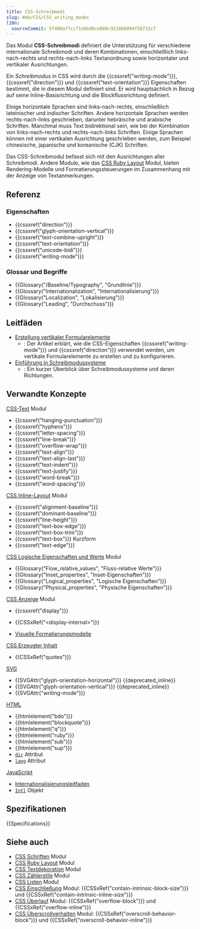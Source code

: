 ```yaml
---
title: CSS-Schreibmodi
slug: Web/CSS/CSS_writing_modes
l10n:
  sourceCommit: 5f406af7cc71ebbd0ce080c9216b6094f58732cf
---
```


Das Modul **CSS-Schreibmodi** definiert die Unterstützung für verschiedene internationale Schreibmodi und deren Kombinationen, einschließlich links-nach-rechts und rechts-nach-links Textanordnung sowie horizontaler und vertikaler Ausrichtungen.

Ein _Schreibmodus_ in CSS wird durch die {{cssxref("writing-mode")}}, {{cssxref("direction")}} und {{cssxref("text-orientation")}} Eigenschaften bestimmt, die in diesem Modul definiert sind. Er wird hauptsächlich in Bezug auf seine Inline-Basisrichtung und die Blockflussrichtung definiert.

Einige horizontale Sprachen sind links-nach-rechts, einschließlich lateinischer und indischer Schriften. Andere horizontale Sprachen werden rechts-nach-links geschrieben, darunter hebräische und arabische Schriften. Manchmal muss Text bidirektional sein, wie bei der Kombination von links-nach-rechts und rechts-nach-links Schriften. Einige Sprachen können mit einer vertikalen Ausrichtung geschrieben werden, zum Beispiel chinesische, japanische und koreanische (CJK) Schriften.

Das CSS-Schreibmodul befasst sich mit den Ausrichtungen aller Schreibmodi. Andere Module, wie das [CSS Ruby Layout](/de/docs/Web/CSS) Modul, bieten Rendering-Modelle und Formatierungssteuerungen im Zusammenhang mit der Anzeige von Textanmerkungen.

## Referenz

### Eigenschaften

- {{cssxref("direction")}}
- {{cssxref("glyph-orientation-vertical")}}
- {{cssxref("text-combine-upright")}}
- {{cssxref("text-orientation")}}
- {{cssxref("unicode-bidi")}}
- {{cssxref("writing-mode")}}

### Glossar und Begriffe

- {{Glossary("/Baseline/Typography", "Grundlinie")}}
- {{Glossary("Internationalization", "Internationalisierung")}}
- {{Glossary("Localization", "Lokalisierung")}}
- {{Glossary("Leading", "Durchschuss")}}

## Leitfäden

- [Erstellung vertikaler Formularelemente](/de/docs/Web/CSS/CSS_writing_modes/Vertical_controls)
  - : Der Artikel erklärt, wie die CSS-Eigenschaften {{cssxref("writing-mode")}} und {{cssxref("direction")}} verwendet werden, um vertikale Formularelemente zu erstellen und zu konfigurieren.
- [Einführung in Schreibmodussysteme](/de/docs/Web/CSS/CSS_writing_modes/Writing_mode_systems)
  - : Ein kurzer Überblick über Schreibmodussysteme und deren Richtungen.

## Verwandte Konzepte

[CSS-Text](/de/docs/Web/CSS/CSS_text) Modul

- {{cssxref("hanging-punctuation")}}
- {{cssxref("hyphens")}}
- {{cssxref("letter-spacing")}}
- {{cssxref("line-break")}}
- {{cssxref("overflow-wrap")}}
- {{cssxref("text-align")}}
- {{cssxref("text-align-last")}}
- {{cssxref("text-indent")}}
- {{cssxref("text-justify")}}
- {{cssxref("word-break")}}
- {{cssxref("word-spacing")}}

[CSS Inline-Layout](/de/docs/Web/CSS/CSS_inline_layout) Modul

- {{cssxref("alignment-baseline")}}
- {{cssxref("dominant-baseline")}}
- {{cssxref("line-height")}}
- {{cssxref("text-box-edge")}}
- {{cssxref("text-box-trim")}}
- {{cssxref("text-box")}} Kurzform
- {{cssxref("text-edge")}}

[CSS Logische Eigenschaften und Werte](/de/docs/Web/CSS/CSS_logical_properties_and_values) Modul

- {{Glossary("Flow_relative_values", "Fluss-relative Werte")}}
- {{Glossary("Inset_properties", "Inset-Eigenschaften")}}
- {{Glossary("Logical_properties", "Logische Eigenschaften")}}
- {{Glossary("Physical_properties", "Physische Eigenschaften")}}

[CSS Anzeige](/de/docs/Web/CSS/CSS_display) Modul

- {{cssxref("display")}}

- {{CSSxRef("&lt;display-internal&gt;")}}
- [Visuelle Formatierungsmodelle](/de/docs/Web/CSS/CSS_display/Visual_formatting_model)

[CSS Erzeugter Inhalt](/de/docs/Web/CSS/CSS_generated_content)

- {{CSSxRef("quotes")}}

[SVG](/de/docs/Web/SVG)

- {{SVGAttr("glyph-orientation-horizontal")}} {{deprecated_inline}}
- {{SVGAttr("glyph-orientation-vertical")}} {{deprecated_inline}}
- {{SVGAttr("writing-mode")}}

[HTML](/de/docs/Web/HTML)

- {{htmlelement("bdo")}}
- {{htmlelement("blockquote")}}
- {{htmlelement("q")}}
- {{htmlelement("ruby")}}
- {{htmlelement("sub")}}
- {{htmlelement("sup")}}
- [`dir`](/de/docs/Web/HTML/Reference/Global_attributes/dir) Attribut
- [`lang`](/de/docs/Web/HTML/Reference/Global_attributes/lang) Attribut

[JavaScript](/de/docs/Web/JavaScript)

- [Internationalisierungsleitfaden](/de/docs/Web/JavaScript/Guide/Internationalization)
- [`Intl`](/de/docs/Web/JavaScript/Reference/Global_Objects/Intl) Objekt

## Spezifikationen

{{Specifications}}

## Siehe auch

- [CSS Schriften](/de/docs/Web/CSS/CSS_fonts) Modul
- [CSS Ruby Layout](/de/docs/Web/CSS/CSS_ruby_layout) Modul
- [CSS Textdekoration](/de/docs/Web/CSS/CSS_text_decoration) Modul
- [CSS Zählerstile](/de/docs/Web/CSS/CSS_counter_styles) Modul
- [CSS Listen](/de/docs/Web/CSS/CSS_lists) Modul
- [CSS Einschließung](/de/docs/Web/CSS/CSS_containment) Modul: {{CSSxRef("contain-intrinsic-block-size")}} und {{CSSxRef("contain-intrinsic-inline-size")}}
- [CSS Überlauf](/de/docs/Web/CSS/CSS_overflow) Modul: {{CSSxRef("overflow-block")}} und {{CSSxRef("overflow-inline")}}
- [CSS Überscrollverhalten](/de/docs/Web/CSS/CSS_overscroll_behavior) Modul: {{CSSxRef("overscroll-behavior-block")}} und {{CSSxRef("overscroll-behavior-inline")}}
